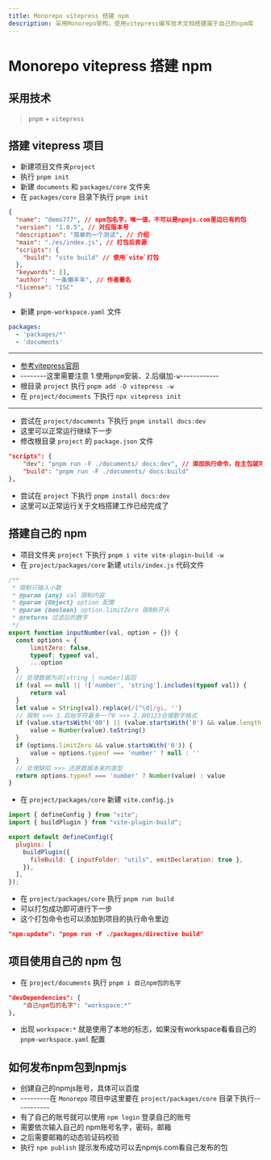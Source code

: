 ```yaml
---
title: Monorepo vitepress 搭建 npm
description: 采用Monorepo架构，使用vitepress编写技术文档搭建属于自己的npm库
---
```


# Monorepo vitepress 搭建 npm

## 采用技术
> `pnpm` + `vitepress`

## 搭建 vitepress 项目
- 新建项目文件夹`project`
- 执行 `pnpm init`
- 新建 `documents` 和 `packages/core` 文件夹
- 在 `packages/core` 目录下执行 `pnpm init`
```json
{
  "name": "demo777", // npm包名字，唯一值，不可以是npmjs.com里边已有的包
  "version": "1.0.5", // 对应版本号
  "description": "简单的一个测试", // 介绍
  "main": "./es/index.js", // 打包后资源
  "scripts": {
    "build": "vite build" // 使用`vite`打包
  },
  "keywords": [],
  "author": "一条懒羊羊", // 作者署名
  "license": "ISC"
}

```
- 新建 `pnpm-workspace.yaml` 文件
```yaml pnpm-workspace.yaml
packages:
  - 'packages/*'
  - 'documents'
```
- ---------
- [参考vitepress官网](https://vitepress.dev/zh/guide/getting-started)
- --------这里需要注意 1.使用`pnpm`安装、2.后缀加`-w`------------
- 根目录 `project` 执行 `pnpm add -D vitepress -w`
- 在 `project/documents` 下执行 `npx vitepress init`
- ---------
- 尝试在 `project/documents` 下执行 `pnpm install docs:dev`
- 这里可以正常运行继续下一步
- 修改根目录 `project` 的 `package.json` 文件
```json
"scripts": {
    "dev": "pnpm run -F ./documents/ docs:dev", // 添加执行命令，在主包就可以运行vitrepress
    "build": "pnpm run -F ./documents/ docs:build"
},
```
- 尝试在 `project` 下执行 `pnpm install docs:dev`
- 这里可以正常运行关于文档搭建工作已经完成了


## 搭建自己的 npm
- 项目文件夹 `project` 下执行 `pnpm i vite vite-plugin-build -w`
- 在 `project/packages/core` 新建 `utils/index.js` 代码文件
```js
/**
 * 限制只输入小数
 * @param {any} val 限制内容
 * @param {Object} option 配置
 * @param {boolean} option.limitZero 限制0开头
 * @returns 过滤后的数字
 */
export function inputNumber(val, option = {}) {
  const options = {
      limitZero: false,
      typeof: typeof val,
      ...option
  }
  // 处理数据为非[string | number]返回
  if (val == null || !['number', 'string'].includes(typeof val)) {
      return val
  }
  let value = String(val).replace(/[^\d]/gi, '')
  // 限制 >>> 1.启始字符最多一个0 >>> 2.非0123合理数字格式
  if (value.startsWith('00') || (value.startsWith('0') && value.length >= 2)) {
      value = Number(value).toString()
  }
  if (options.limitZero && value.startsWith('0')) {
      value = options.typeof === 'number' ? null : ''
  }
  // 处理缺陷 >>> 还原数据本来的类型
  return options.typeof === 'number' ? Number(value) : value
}
```
- 在 `project/packages/core` 新建 `vite.config.js`
```js
import { defineConfig } from "vite";
import { buildPlugin } from "vite-plugin-build";

export default defineConfig({
  plugins: [
    buildPlugin({
      fileBuild: { inputFolder: "utils", emitDeclaration: true },
    }),
  ],
});

```
- 在 `project/packages/core` 执行 `pnpm run build`
- 可以打包成功即可进行下一步
- 这个打包命令也可以添加到项目的执行命令里边
```json
"npm:update": "pnpm run -F ./packages/directive build"
```

## 项目使用自己的 npm 包
- 在 `project/documents` 执行 `pnpm i 自己npm包的名字`
```json
"devDependencies": {
    "自己npm包的名字": "workspace:*"
},
```
- 出现 `workspace:*` 就是使用了本地的标志，如果没有workspace看看自己的 `pnpm-workspace.yaml` 配置


## 如何发布npm包到npmjs
- 创建自己的npmjs账号，具体可以百度
- ---------在 `Monorepo` 项目中这里要在  `project/packages/core` 目录下执行-----------
- 有了自己的账号就可以使用 `npm login` 登录自己的账号
- 需要依次输入自己的 npm账号名字，密码，邮箱
- 之后需要邮箱的动态验证码校验
- 执行 `npm publish` 提示发布成功可以去npmjs.com看自己发布的包
